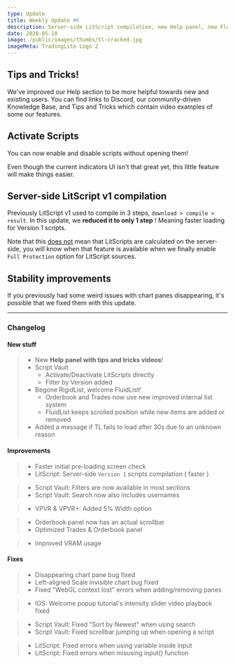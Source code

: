 ```yaml
---
type: Update
title: Weekly Update #6
description: Server-side LitScript compilation, new Help panel, new FluidList, and plenty of bug fixes and improvements
date: 2020-05-18
image: /public/images/thumbs/tl-cracked.jpg
imageMeta: TradingLite Logo 2
---
```


## Tips and Tricks!

We've improved our Help section to be more helpful towards new and existing users. You can find links to Discord, our community-driven Knowledge Base, and Tips and Tricks which contain video examples of some our features.

## Activate Scripts 

You can now enable and disable scripts without opening them!

Even though the current indicators UI isn't that great yet, this little feature will make things easier.

## Server-side LitScript v1 compilation

Previously LitScript v1 used to compile in 3 steps, `download > compile > result`.
In this update, we **reduced it to only 1 step** ! Meaning faster loading for Version 1 scripts.

Note that this <u>does not</u> mean that LitScripts are calculated on the server-side, you will know when that feature is available when we finally enable `Full Protection` option for LitScript sources.

## Stability improvements

If you previously had some weird issues with chart panes disappearing, it's possible that we fixed them with this update.

---

### Changelog

#### New stuff
<div class="changelog-new">

> - New **Help panel with tips and tricks videos**!
> - Script Vault
>   - Activate/Deactivate LitScripts directly
>   - Filter by Version added
> - Begone RigidList, welcome FluidList! 
>   - Orderbook and Trades now use new improved internal list system
>   - FluidList keeps scrolled position while new items are added or removed
> - Added a message if TL fails to load after 30s due to an unknown reason

</div>

#### Improvements

> - Faster initial pre-loading screen check
> - LitScript: Server-side `Version 1` scripts compilation ( faster )

> - Script Vault: Filters are now available in most sections
> - Script Vault: Search now also includes usernames

> - VPVR & VPVR+: Added 5% Width option

> - Orderbook panel now has an actual scrollbar
> - Optimized Trades & Orderbook panel

> - Improved VRAM usage

#### Fixes

<div class="changelog-fix">

> - Disappearing chart pane bug fixed
> - Left-aligned Scale invisible chart bug fixed
> - Fixed "WebGL context lost" errors when adding/removing panes

> - IOS: Welcome popup tutorial's intensity slider video playback fixed

> - Script Vault: Fixed "Sort by Newest" when using search
> - Script Vault: Fixed scrollbar jumping up when opening a script

> - LitScript: Fixed errors when using variable inside input
> - LitScript: Fixed errors when misusing input() function

</div>
